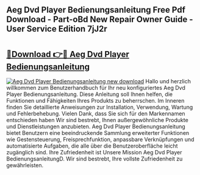 ## Aeg Dvd Player Bedienungsanleitung Free Pdf Download - Part-oBd New Repair Owner Guide - User Service Edition 7jJ2r

# <h2><a href="http://df3e9t.blite.top/?on=Aeg+Dvd+Player+Bedienungsanleitung">🔗Download 👉🔴 Aeg Dvd Player Bedienungsanleitung</a></h2>

[![Aeg Dvd Player Bedienungsanleitung new download](https://i.imgur.com/lujVjoI.png)](http://df3e9t.blite.top/?on=Aeg+Dvd+Player+Bedienungsanleitung)
Hallo und herzlich willkommen zum Benutzerhandbuch für Ihr neu konfiguriertes Aeg Dvd Player Bedienungsanleitung. Diese Anleitung soll Ihnen helfen, die Funktionen und Fähigkeiten Ihres Produkts zu beherrschen. Im Inneren finden Sie detaillierte Anweisungen zur Installation, Verwendung, Wartung und Fehlerbehebung. Vielen Dank, dass Sie sich für den Markennamen entschieden haben Wir sind bestrebt, Ihnen außergewöhnliche Produkte und Dienstleistungen anzubieten. Aeg Dvd Player Bedienungsanleitung bietet Benutzern eine beeindruckende Sammlung erweiterter Funktionen wie Gestensteuerung, Freisprechfunktion, anpassbare Verknüpfungen und automatisierte Aufgaben, die alle über die Benutzeroberfläche leicht zugänglich sind. Ihre Zufriedenheit ist Unsere Mission Aeg Dvd Player BedienungsanleitungD. Wir sind bestrebt, Ihre vollste Zufriedenheit zu gewährleisten.
